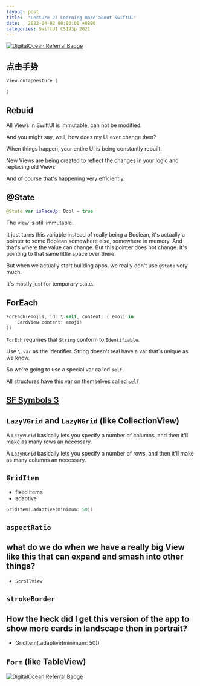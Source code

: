 ```yaml
---
layout: post
title:  "Lecture 2: Learning more about SwiftUI"
date:   2022-04-02 00:00:00 +0800
categories: SwiftUI CS193p 2021
---
```


[![DigitalOcean Referral Badge](https://web-platforms.sfo2.digitaloceanspaces.com/WWW/Badge%202.svg)](https://www.digitalocean.com/?refcode=2089a0d80556&utm_campaign=Referral_Invite&utm_medium=Referral_Program&utm_source=badge)

## 点击手势

```swift
View.onTapGesture {

}
```

## Rebuid

All Views in SwiftUI is immutable, can not be modified.

And you might say, well, how does my UI ever change then?

When things happen, your entire UI is being constantly rebuilt.

New Views are being created to reflect the changes in your logic and replacing old Views.

And of course that's happening very efficiently.

## @State

```swift
@State var isFaceUp: Bool = true
```

The view is still immutable.

It just turns this variable instead of really being a Boolean, it's actually a pointer to some Boolean somewhere else, somewhere in memory. And that's where the value can change. But this pointer does not change. It's pointing to that same little space over there.

But when we actually start building apps, we really don't use `@State` very much.

It's mostly just for temporary state.

## ForEach

```swift
ForEach(emojis, id: \.self, content: { emoji in
    CardView(content: emoji)
})
```

`ForEch` requrires that `String` conform to `Identifiable`.

Use `\.var` as the identifier. String doesn't real have a var that's unique as we know.

So we're going to use a special var called `self`.

All structures have this var on themselves called `self`.

## [SF Symbols 3](https://developer.apple.com/sf-symbols/)

## `LazyVGrid` and `LazyHGrid` (like CollectionView)

A `LazyVGrid` basically lets you specify a number of columns, and then it'll make as many rows an necessary.

A `LazyHGrid` basically lets you specify a number of rows, and then it'll make as many columns an necessary.

## `GridItem`

- fixed items
- adaptive

```swift
GridItem(.adaptive(minimum: 50))
```

## `aspectRatio`

## what do we do when we have a really big View like this that can expand and smash into other things?

- `ScrollView`

## `strokeBorder`

## How the heck did I get this version of the app to show more cards in landscape then in portrait?

- GridItem(.adaptive(minimum: 50))

## `Form` (like TableView)

[![DigitalOcean Referral Badge](https://web-platforms.sfo2.digitaloceanspaces.com/WWW/Badge%202.svg)](https://www.digitalocean.com/?refcode=2089a0d80556&utm_campaign=Referral_Invite&utm_medium=Referral_Program&utm_source=badge)
